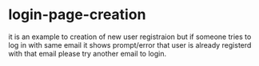 # login-page-creation
it is an example to creation of new user registraion but if someone tries to log in with same email it shows prompt/error that  user is already registerd with that email please try another email to login.

